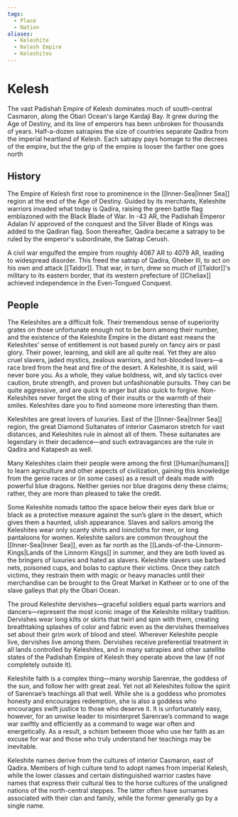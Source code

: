 ```yaml
---
tags:
  - Place
  - Nation
aliases:
  - Keleshite
  - Kelesh Empire
  - Keleshites
---
```

# Kelesh
The vast Padishah Empire of Kelesh dominates much of south-central Casmaron, along the Obari Ocean's large Kardaji Bay. It grew during the Age of Destiny, and its line of emperors has been unbroken for thousands of years. Half-a-dozen satrapies the size of countries separate Qadira from the imperial heartland of Kelesh. Each satrapy pays homage to the decrees of the empire, but the the grip of the empire is looser the farther one goes north

## History
The Empire of Kelesh first rose to prominence in the [[Inner-Sea|Inner Sea]] region at the end of the Age of Destiny. Guided by its merchants, Keleshite warriors invaded what today is Qadira, raising the green battle flag emblazoned with the Black Blade of War. In -43 AR, the Padishah Emperor Adalan IV approved of the conquest and the Silver Blade of Kings was added to the Qadiran flag. Soon thereafter, Qadira became a satrapy to be ruled by the emperor's subordinate, the Satrap Cerush.

A civil war engulfed the empire from roughly 4067 AR to 4079 AR, leading to widespread disorder. This freed the satrap of Qadira, Gheber III, to act on his own and attack [[Taldor]]. That war, in turn, drew so much of [[Taldor]]'s military to its eastern border, that its western prefecture of [[Cheliax]] achieved independence in the Even-Tongued Conquest.

## People
The Keleshites are a difficult folk. Their tremendous sense of superiority grates on those unfortunate enough not to be born among their number, and the existence of the Keleshite Empire in the distant east means the Keleshites’ sense of entitlement is not based purely on fancy airs or past glory. Their power, learning, and skill are all quite real. Yet they are also cruel slavers, jaded mystics, zealous warriors, and hot-blooded lovers—a race bred from the heat and fire of the desert. A Keleshite, it is said, will never bore you. As a whole, they value boldness, wit, and sly tactics over caution, brute strength, and proven but unfashionable pursuits. They can be quite aggressive, and are quick to anger but also quick to forgive. Non-Keleshites never forget the sting of their insults or the warmth of their smiles. Keleshites dare you to find someone more interesting than them.

Keleshites are great lovers of luxuries. East of the [[Inner-Sea|Inner Sea]] region, the great Diamond Sultanates of interior Casmaron stretch for vast distances, and Keleshites rule in almost all of them. These sultanates are legendary in their decadence—and such extravagances are the rule in Qadira and Katapesh as well.

Many Keleshites claim their people were among the first [[Human|humans]] to learn agriculture and other aspects of civilization, gaining this knowledge from the genie races or (in some cases) as a result of deals made with powerful blue dragons. Neither genies nor blue dragons deny these claims; rather, they are more than pleased to take the credit.

Some Keleshite nomads tattoo the space below their eyes dark blue or black as a protective measure against the sun’s glare in the desert, which gives them a haunted, ulish appearance. Slaves and sailors among the Keleshites wear only scanty shirts and loincloths for men, or long pantaloons for women. Keleshite sailors are common throughout the [[Inner-Sea|Inner Sea]], even as far north as the [[Lands-of-the-Linnorm-Kings|Lands of the Linnorm Kings]] in summer, and they are both loved as the bringers of luxuries and hated as slavers. Keleshite slavers use barbed nets, poisoned cups, and bolas to capture their victims. Once they catch victims, they restrain them with magic or heavy manacles until their merchandise can be brought to the Great Market in Katheer or to one of the slave galleys that ply the Obari Ocean.

The proud Keleshite dervishes—graceful soldiers equal parts warriors and dancers—represent the most iconic image of the Keleshite military tradition. Dervishes wear long kilts or skirts that twirl and spin with them, creating breathtaking splashes of color and fabric even as the dervishes themselves set about their grim work of blood and steel. Wherever Keleshite people live, dervishes live among them. Dervishes receive preferential treatment in all lands controlled by Keleshites, and in many satrapies and other satellite states of the Padishah Empire of Kelesh they operate above the law (if not completely outside it).

Keleshite faith is a complex thing—many worship Sarenrae, the goddess of the sun, and follow her with great zeal. Yet not all Keleshites follow the spirit of Sarenrae’s teachings all that well. While she is a goddess who promotes honesty and encourages redemption, she is also a goddess who encourages swift justice to those who deserve it. It is unfortunately easy, however, for an unwise leader to misinterpret Sarenrae’s command to wage war swiftly and efficiently as a command to wage war often and energetically. As a result, a schism between those who use her faith as an excuse for war and those who truly understand her teachings may be inevitable.

Keleshite names derive from the cultures of interior Casmaron, east of Qadira. Members of high culture tend to adopt names from imperial Kelesh, while the lower classes and certain distinguished warrior castes have names that express their cultural ties to the horse cultures of the unaligned nations of the north-central steppes. The latter often have surnames associated with their clan and family, while the former generally go by a single name. 